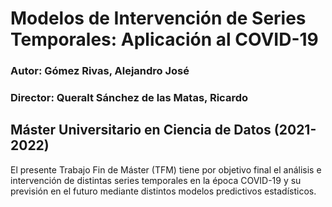 # Modelos de Intervención de Series Temporales: Aplicación al COVID-19

### Autor: Gómez Rivas, Alejandro José
### Director: Queralt Sánchez de las Matas, Ricardo

## Máster Universitario en Ciencia de Datos (2021-2022)

El presente Trabajo Fin de Máster (TFM) tiene por objetivo final el análisis e intervención de distintas series temporales en la época COVID-19 y su previsión en el futuro mediante distintos modelos predictivos estadísticos.
